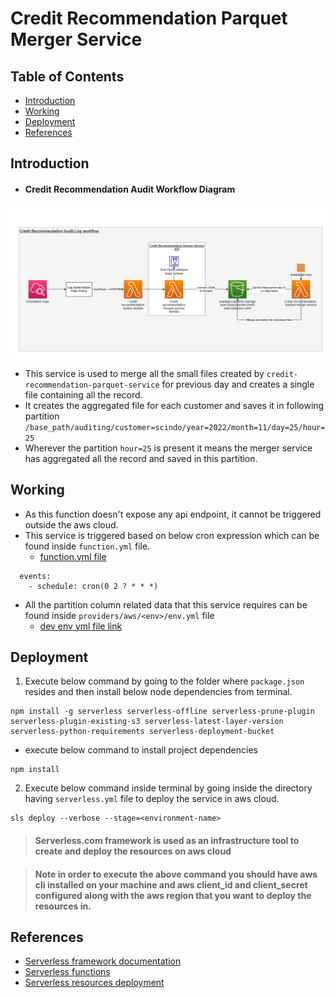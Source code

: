 # Credit Recommendation Parquet Merger Service

## Table of Contents

- [Introduction](#introduction)
- [Working](#working)
- [Deployment](#deployment)
- [References](#references)

## Introduction

- #### Credit Recommendation Audit Workflow Diagram

![credit recommendation audit workflow](credit-recommendation-audit-workflow.png)

- This service is used to merge all the small files created by `credit-recommendation-parquet-service` for previous day and creates a single file
  containing all the record.
- It creates the aggregated file for each customer and saves it in following
  partition `/base_path/auditing/customer=scindo/year=2022/month=11/day=25/hour=25`
- Wherever the partition `hour=25` is present it means the merger service has aggregated all the record and saved in this partition.

## Working

- As this function doesn't expose any api endpoint, it cannot be triggered outside the aws cloud.
- This service is triggered based on below cron expression which can be found inside `function.yml` file.
    - [function.yml file](serverless/sls-configs/functions/functions.yml)

```
  events:
    - schedule: cron(0 2 ? * * *)
```

- All the partition column related data that this service requires can be found inside `providers/aws/<env>/env.yml` file
    - [dev env yml file link](serverless/sls-configs/providers/aws/dev/env.yml)

## Deployment

1. Execute below command by going to the folder where `package.json` resides and then install below node dependencies from
   terminal.

```
npm install -g serverless serverless-offline serverless-prune-plugin serverless-plugin-existing-s3 serverless-latest-layer-version serverless-python-requirements serverless-deployment-bucket
```

- execute below command to install project dependencies

```
npm install
```

2. Execute below command inside terminal by going inside the directory having `serverless.yml`
   file to deploy the service in aws cloud.

```
sls deploy --verbose --stage=<environment-name>
```

> #### Serverless.com framework is used as an infrastructure tool to create and deploy the resources on aws cloud

> #### Note in order to execute the above command you should have aws cli installed on your machine and aws client_id and client_secret configured along with the aws region that you want to deploy the resources in.

## References

- [Serverless framework documentation](https://www.serverless.com/framework/docs)
- [Serverless functions](https://www.serverless.com/framework/docs/providers/aws/guide/functions)
- [Serverless resources deployment](https://www.serverless.com/framework/docs/providers/aws/guide/deploying)